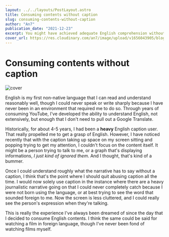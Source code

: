 ```yaml
---
layout: ../../layouts/PostLayout.astro
title: Consuming contents without caption
slug: consuming-contents-without-caption
author: "An7"
publication_date: "2021-12-23"
excerpt: You might have achieved adequate English comprehension without knowing.
cover_url: https://res.cloudinary.com/an7/image/upload/v1656043905/blog/content-consuming_dpqcbq.jpg
---
```


# Consuming contents without caption

![cover](https://res.cloudinary.com/an7/image/upload/v1656043905/blog/content-consuming_dpqcbq.jpg)

English is my first non-native language that I can read and understand
reasonably well, though I could never speak or write sharply because I have
never been in an environment that required me to do so. Through years of
consuming YouTube, I've developed the ability to understand English, not
extensively, but enough that I don't need to pull out a Google Translate.

Historically, for about 4-5 years, I had been a **heavy** English caption user.
That really propelled me to get a grasp of English. However, I have noticed
recently that with the caption taking up space on my screen sitting and popping
trying to get my attention, I couldn't focus on the content itself. It might be
a person trying to talk to me, or a graph that's displaying informations, _I
just kind of ignored them_. And I thought, that's kind of a bummer.

Once I could understand roughly what the narrative has to say without a caption,
I think that's the point where I should quit abusing caption all the time. I
would now solely use caption in the instance where there are a heavy
journalistic narrative going on that I could never completely catch because I
were not born using the language, or at best trying to see the word that sounded
foreign to me. Now the screen is less cluttered, and I could really see the
person's expression when they're talking.

This is really the experience I've always been dreamed of since the day that I
decided to consume English contents. I think the same could be said for watching
a film in foreign language, though I've never been fond of watching films
myself.
